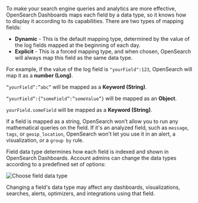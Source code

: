 To make your search engine queries and analytics are more effective, OpenSearch Dashboards maps each field by a data type, so it knows how to display it according to its capabilities. There are two types of mapping fields:

* **Dynamic** - This is the default mapping type, determined by the value of the log fields mapped at the beginning of each day.
* **Explicit** - This is a forced mapping type, and when chosen, OpenSearch will always map this field as the same data type.

For example, if the value of the log field is `"yourField":123`, OpenSearch will map it as a **number (Long)**.

`“yourField”:”abc”` will be mapped as a **Keyword (String)**.

`“yourField”:{“someField”:”someValue”}` will be mapped as an **Object**.

`yourField.someField` will be mapped as a **Keyword (String)**.

If a field is mapped as a string, OpenSearch won’t allow you to run any mathematical queries on the field.
If it's an analyzed field, such as `message`, `tags`, or `geoip_location`, OpenSearch won't let you use it in an alert, a visualization, or a `group by` rule.

Field data type determines how each field is indexed and shown in OpenSearch Dashboards. Account admins can change the data types according to a predefined set of options:

![Choose field data type](https://dytvr9ot2sszz.cloudfront.net/logz-docs/kibana-mapping/mapping-fields-main-.png)

Changing a field's data type may affect any dashboards, visualizations, searches, alerts, optimizers, and integrations using that field.